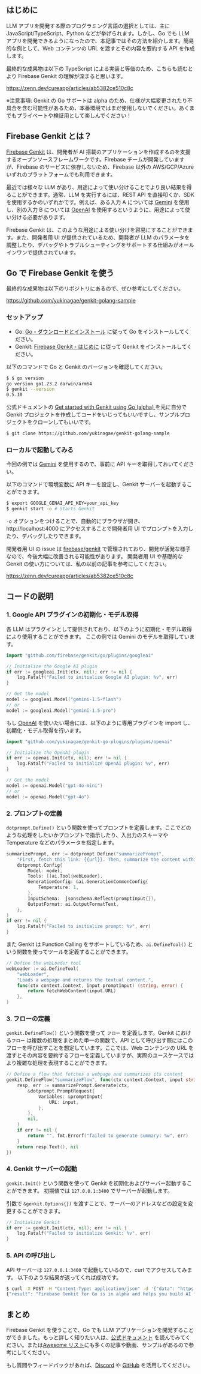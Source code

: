 ## はじめに

LLM アプリを開発する際のプログラミング言語の選択としては、主に JavaScript/TypeScript、Python などが挙げられます。しかし、Go でも LLM アプリを開発できるようになったので、本記事ではその方法を紹介します。簡易的な例として、Web コンテンツの URL を渡すとその内容を要約する API を作成します。

最終的な成果物は以下の TypeScript による実装と等価のため、こちらも読むとより Firebase Genkit の理解が深まると思います。

https://zenn.dev/cureapp/articles/ab5382ce510c8c

※注意事項: Genkit の Go サポートは alpha のため、仕様が大幅変更されたり不具合を含む可能性があるため、本番環境ではまだ使用しないでください。あくまでもプライベートや検証用として楽しんでください！

## Firebase Genkit とは？

[Firebase Genkit](https://firebase.google.com/docs/genkit) は、開発者が AI 搭載のアプリケーションを作成するのを支援するオープンソースフレームワークです。Firebase チームが開発していますが、Firebase のサービスに依存しないため、Firebase 以外の AWS/GCP/Azure いずれのプラットフォームでも利用できます。

最近では様々な LLM があり、用途によって使い分けることでより良い結果を得ることができます。通常、LLM を実行するには、REST API を直接叩くか、SDK を使用するかのいずれかです。例えば、ある入力 A については [Gemini](https://ai.google.dev/) を使用し、別の入力 B については [OpenAI](https://openai.com/api/) を使用するというように、用途によって使い分ける必要があります。

Firebase Genkit は、このような用途による使い分けを容易にすることができます。また、開発者用 UI が提供されているため、開発者が LLM のパラメータを調整したり、デバッグやトラブルシューティングをサポートする仕組みがオールインワンで提供されています。

## Go で Firebase Genkit を使う

最終的な成果物は以下のリポジトリにあるので、ぜひ参考にしてください。

https://github.com/yukinagae/genkit-golang-sample

### セットアップ

- Go: [Go - ダウンロードとインストール](https://go.dev/doc/install) に従って Go をインストールしてください。
- Genkit: [Firebase Genkit - はじめに](https://firebase.google.com/docs/genkit-go/get-started-go) に従って Genkit をインストールしてください。

以下のコマンドで Go と Genkit のバージョンを確認してください。

```bash
$ $ go version
go version go1.23.2 darwin/arm64
$ genkit --version
0.5.10
```

公式ドキュメントの [Get started with Genkit using Go (alpha) ](https://firebase.google.com/docs/genkit-go/get-started-go) を元に自分で Genkit プロジェクトを作成してコードをいじってもいいですし、サンプルプロジェクトをクローンしてもいいです。

```bash
$ git clone https://github.com/yukinagae/genkit-golang-sample
```

### ローカルで起動してみる

今回の例では [Gemini](https://ai.google.dev/) を使用するので、事前に API キーを取得しておいてください。

以下のコマンドで環境変数に API キーを設定し、Genkit サーバーを起動することができます。

```bash
$ export GOOGLE_GENAI_API_KEY=your_api_key
$ genkit start -o # Starts Genkit
```

`-o` オプションをつけることで、自動的にブラウザが開き、http://localhost:4000 にアクセスすることで開発者用 UI でプロンプトを入力したり、デバッグしたりできます。

開発者用 UI の issue は [firebase/genkit](https://github.com/firebase/genkit) で管理されており、開発が活発な様子なので、今後大幅に改善される可能性があります。
開発者用 UI や基礎的な Genkit の使い方については、私の以前の記事を参考にしてください。

https://zenn.dev/cureapp/articles/ab5382ce510c8c

## コードの説明

### 1. Google API プラグインの初期化・モデル取得

各 LLM はプラグインとして提供されており、以下のように初期化・モデル取得により使用することができます。
ここの例では Gemini のモデルを取得しています。

```go
import "github.com/firebase/genkit/go/plugins/googleai"

// Initialize the Google AI plugin
if err := googleai.Init(ctx, nil); err != nil {
	log.Fatalf("Failed to initialize Google AI plugin: %v", err)
}

// Get the model
model := googleai.Model("gemini-1.5-flash")
// or
model := googleai.Model("gemini-1.5-pro")
```

もし [OpenAI](https://openai.com/api/) を使いたい場合には、以下のように専用プラグインを import し、初期化・モデル取得を行います。

```go
import "github.com/yukinagae/genkit-go-plugins/plugins/openai"

// Initialize the OpenAI plugin
if err := openai.Init(ctx, nil); err != nil {
	log.Fatalf("Failed to initialize OpenAI plugin: %v", err)
}

// Get the model
model := openai.Model("gpt-4o-mini")
// or
model := openai.Model("gpt-4o")
```

### 2. プロンプトの定義

`dotprompt.Define()` という関数を使ってプロンプトを定義します。ここでどのような処理をしたいかプロンプトで指示したり、入出力のスキーマや Temperature などのパラメータを指定します。

```go
summarizePrompt, err := dotprompt.Define("summarizePrompt",
	"First, fetch this link: {{url}}. Then, summarize the content within 20 words.",
	dotprompt.Config{
		Model: model,
		Tools: []ai.Tool{webLoader},
		GenerationConfig: &ai.GenerationCommonConfig{
			Temperature: 1,
		},
		InputSchema:  jsonschema.Reflect(promptInput{}),
		OutputFormat: ai.OutputFormatText,
	},
)
if err != nil {
	log.Fatalf("Failed to initialize prompt: %v", err)
}
```

また Genkit は Function Calling をサポートしているため、`ai.DefineTool()` という関数を使ってツールを定義することができます。

```go
// Define the webLoader tool
webLoader := ai.DefineTool(
	"webLoader",
	"Loads a webpage and returns the textual content.",
	func(ctx context.Context, input promptInput) (string, error) {
		return fetchWebContent(input.URL)
	},
)
```

### 3. フローの定義

`genkit.DefineFlow()` という関数を使って `フロー` を定義します。Genkit における`フロー` は複数の処理をまとめた単一の関数で、API として呼び出す際にはこのフローを呼び出すことを想定しています。ここでは、Web コンテンツの URL を渡すとその内容を要約するフローを定義していますが、実際のユースケースではより複雑な処理を表現することができます。

```go
// Define a flow that fetches a webpage and summarizes its content
genkit.DefineFlow("summarizeFlow", func(ctx context.Context, input string) (string, error) {
	resp, err := summarizePrompt.Generate(ctx,
		&dotprompt.PromptRequest{
			Variables: &promptInput{
				URL: input,
			},
		},
		nil,
	)
	if err != nil {
		return "", fmt.Errorf("failed to generate summary: %w", err)
	}
	return resp.Text(), nil
})
```

### 4. Genkit サーバーの起動

`genkit.Init()` という関数を使って Genkit を初期化およびサーバー起動することができます。
初期値では `127.0.0.1:3400` でサーバーが起動します。

引数で `&genkit.Options{})` を渡すことで、サーバーのアドレスなどの設定を変更することができます。

```go
// Initialize Genkit
if err := genkit.Init(ctx, nil); err != nil {
	log.Fatalf("Failed to initialize Genkit: %v", err)
}
```

### 5. API の呼び出し

API サーバーは `127.0.0.1:3400` で起動しているので、curl でアクセスしてみます。
以下のような結果が返ってくれば成功です。

```bash
$ curl -X POST -H "Content-Type: application/json" -d '{"data": "https://firebase.google.com/docs/genkit-go/get-started-go"}' http://127.0.0.1:3400/summarizeFlow
{"result": "Firebase Genkit for Go is in alpha and helps you build AI features with Go. \n"}
```

## まとめ

Firebase Genkit を使うことで、Go でも LLM アプリケーションを開発することができました。もっと詳しく知りたい人は、[公式ドキュメント](https://firebase.google.com/docs/genkit-go/get-started-go) を読んでみてください。または[Awesome リスト](https://github.com/xavidop/awesome-firebase-genkit)にも多くの記事や動画、サンプルがあるので参考にしてください。

もし質問やフィードバックがあれば、[Discord](https://discord.gg/qXt5zzQKpc) や [GitHub](https://github.com/firebase/genkit/issues) を活用してください。
